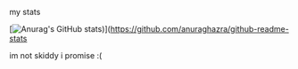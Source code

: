 my stats


[![Anurag's GitHub stats](https://github-readme-stats.vercel.app/api?username=muchyesdawg&show_icons=true&theme=cobalt))](https://github.com/anuraghazra/github-readme-stats

im not skiddy i promise :(

